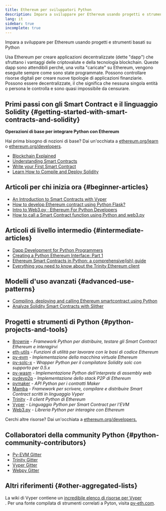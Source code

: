 ```yaml
---
title: Ethereum per sviluppatori Python
description: Impara a sviluppare per Ethereum usando progetti e strumenti basati su Python
lang: it
sidebar: true
incomplete: true
---
```


<div class="featured">Impara a sviluppare per Ethereum usando progetti e strumenti basati su Python</div>

Usa Ethereum per creare applicazioni decentralizzate (dette "dapp") che sfruttano i vantaggi delle criptovalute e della tecnologia blockchain. Queste dapp sono attendibili perché, una volta "caricate" su Ethereum, vengono eseguite sempre come sono state programmate. Possono controllare risorse digitali per creare nuove tipologie di applicazioni finanziarie. Possono essere decentralizzate, il che significa che nessuna singola entità o persona le controlla e sono quasi impossibile da censurare.

## Primi passi con gli Smart Contract e il linguaggio Solidity {#getting-started-with-smart-contracts-and-solidity}

**Operazioni di base per integrare Python con Ethereum**

Hai prima bisogno di nozioni di base? Dai un'occhiata a [ethereum.org/learn](/learn/) o [ethereum.org/developers](/developers/).

- [Blockchain Explained](https://kauri.io/article/d55684513211466da7f8cc03987607d5/blockchain-explained)
- [Understanding Smart Contracts](https://kauri.io/article/e4f66c6079e74a4a9b532148d3158188/ethereum-101-part-5-the-smart-contract)
- [Write your First Smart Contract](https://kauri.io/article/124b7db1d0cf4f47b414f8b13c9d66e2/remix-ide-your-first-smart-contract)
- [Learn How to Compile and Deploy Solidity](https://kauri.io/article/973c5f54c4434bb1b0160cff8c695369/understanding-smart-contract-compilation-and-deployment)

## Articoli per chi inizia ora {#beginner-articles}

- [An Introduction to Smart Contracts with Vyper](https://kauri.io/article/af913a853eaf4db88627b3ff9572b770/v1/an-introduction-to-smart-contracts-with-vyper)
- [How to develop Ethereum contract using Python Flask?](https://medium.com/coinmonks/how-to-develop-ethereum-contract-using-python-flask-9758fe65976e)
- [Intro to Web3.py · Ethereum For Python Developers](https://www.dappuniversity.com/articles/web3-py-intro)
- [How to call a Smart Contract function using Python and web3.py](https://stackoverflow.com/questions/57580702/how-to-call-a-smart-contract-function-using-python-and-web3-py)

## Articoli di livello intermedio {#intermediate-articles}

- [Dapp Development for Python Programmers](https://levelup.gitconnected.com/dapps-development-for-python-developers-f52b32b54f28)
- [Creating a Python Ethereum Interface: Part 1](https://hackernoon.com/creating-a-python-ethereum-interface-part-1-4d2e47ea0f4d)
- [Ethereum Smart Contracts in Python: a comprehensive(ish) guide](https://hackernoon.com/ethereum-smart-contracts-in-python-a-comprehensive-ish-guide-771b03990988)
- [Everything you need to know about the Trinity Ethereum client](https://medium.com/@pipermerriam/everything-you-need-to-know-about-the-trinity-ethereum-client-b093c756d1de)

## Modelli d'uso avanzati {#advanced-use-patterns}

- [Compiling, deploying and calling Ethereum smartcontract using Python](https://yohanes.gultom.me/2018/11/28/compiling-deploying-and-calling-ethereum-smartcontract-using-python/)
- [Analyze Solidity Smart Contracts with Slither](https://kauri.io/article/4f4dcf7d105d4714b212a86da742baf6/v1/analyze-solidity-smart-contracts-with-slither)

## Progetti e strumenti di Python {#python-projects-and-tools}

- [Brownie](https://github.com/eth-brownie/brownie) - _Framework Python per distribuire, testare gli Smart Contract Ethereum e interagirvi_
- [eth-utils](https://github.com/ethereum/eth-utils/) - _Funzioni di utilità per lavorare con le basi di codice Ethereum_
- [py-evm](https://github.com/ethereum/py-evm) - _Implementazione della macchina virtuale Ethereum_
- [py-solc-x](https://pypi.org/project/py-solc-x/) - _Wrapper Python per il compilatore Solidity solc con supporto per 0.5.x_
- [py-wasm](https://github.com/ethereum/py-wasm) - _Implementazione Python dell'interprete di assembly web_
- [pydevp2p](https://github.com/ethereum/pydevp2p) - _Implementazione dello stack P2P di Ethereum_
- [pymaker](https://github.com/makerdao/pymaker) - _API Python per i contratti Maker_
- [Mamba](https://mamba.black) - _Framework per scrivere, compilare e distribuire Smart Contract scritti in linguaggio Vyper_
- [Trinity](https://github.com/ethereum/trinity) - _Il client Python di Ethereum_
- [Vyper](https://github.com/ethereum/vyper/) - _Linguaggio Python per Smart Contract per l'EVM_
- [Web3.py](https://github.com/ethereum/web3.py) - _Libreria Python per interagire con Ethereum_

Cerchi altre risorse? Dai un'occhiata a [ethereum.org/developers.](/developers/)

## Collaboratori della community Python {#python-community-contributors}

- [Py-EVM Gitter](https://gitter.im/ethereum/py-evm)
- [Trinity Gitter](https://gitter.im/ethereum/trinity)
- [Vyper Gitter](https://gitter.im/ethereum/vyper)
- [Webpy Gitter](https://gitter.im/ethereum/web3.py)

## Altri riferimenti {#other-aggregated-lists}

La wiki di Vyper contiene un [incredibile elenco di risorse per Vyper](https://github.com/ethereum/vyper/wiki/Vyper-tools-and-resources)  
. Per una fonte compilata di strumenti correlati a Pyton, visita [py-eth.com](http://py-eth.com/).

